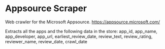 # Appsource Scraper

Web crawler for the Microsoft Appsource. https://appsource.microsoft.com/

Extracts all the apps and the following data in the store:
app_id, app_name, app_developer, app_url, earliest_review_date, review_text, review_rating, reviewer_name, review_date, crawl_date
